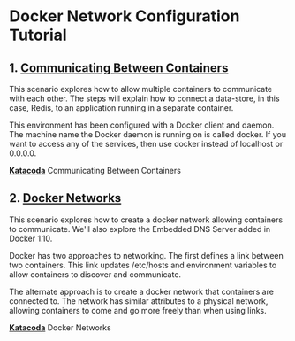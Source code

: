 # Docker Network Configuration Tutorial

## 1. [Communicating Between Containers](communicating-between-containers.md)

This scenario explores how to allow multiple containers to communicate with each other. The steps will explain how to connect a data-store, in this case, Redis, to an application running in a separate container.

This environment has been configured with a Docker client and daemon. The machine name the Docker daemon is running on is called docker. If you want to access any of the services, then use docker instead of localhost or 0.0.0.0.

[**Katacoda**](https://www.katacoda.com/courses/docker/5) Communicating Between Containers

## 2. [Docker Networks](docker-networks.md)

This scenario explores how to create a docker network allowing containers to communicate. We'll also explore the Embedded DNS Server added in Docker 1.10.

Docker has two approaches to networking. The first defines a link between two containers. This link updates /etc/hosts and environment variables to allow containers to discover and communicate.

The alternate approach is to create a docker network that containers are connected to. The network has similar attributes to a physical network, allowing containers to come and go more freely than when using links.

[**Katacoda**](https://www.katacoda.com/courses/docker/networking-intro) Docker Networks